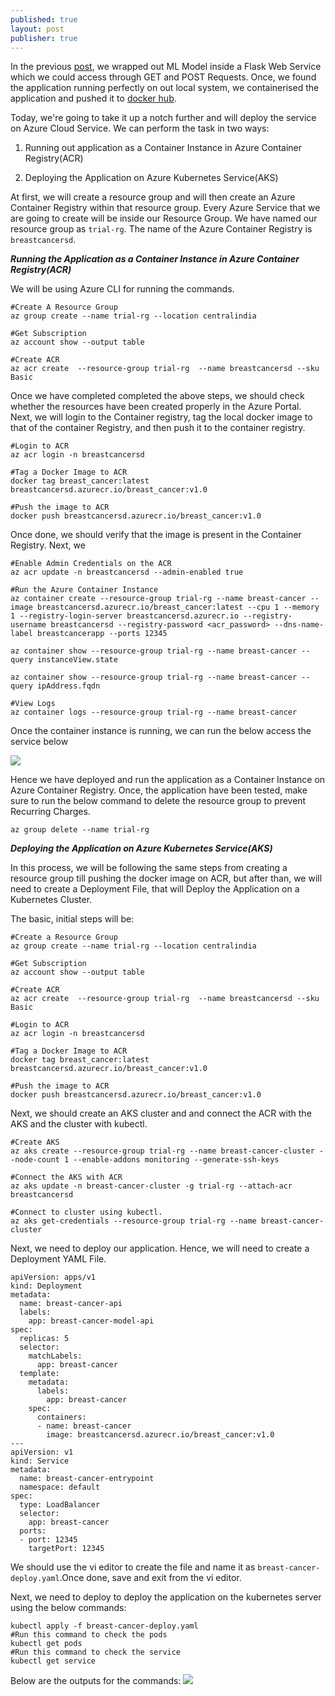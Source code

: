 ```yaml
---
published: true
layout: post
publisher: true
---
```

In the previous [post](https://saptarshidatta.in/2021/12/14/serving-machine-learning-model-with-api.html), we wrapped out ML Model inside a Flask Web Service which we could access through GET and POST Requests. Once, we found the application running perfectly on out local system, we  containerised the application and pushed it to [docker hub](https://hub.docker.com/r/saptarshidatta96/breast_cancer).


Today, we're going to take it up a notch further and will deploy the service on Azure Cloud Service.
We can perform the task in two ways:

1. Running out application as a Container Instance in Azure Container Registry(ACR)

2. Deploying the Application on Azure Kubernetes Service(AKS)

At first, we will create a resource group and will then create an Azure Container Registry within that resource group. Every Azure Service that we are going to create will be inside our Resource Group. We have named our resource group as `trial-rg`. The name of the Azure Container Registry is `breastcancersd`.

_**Running the Application as a Container Instance in Azure Container Registry(ACR)**_

We will be using Azure CLI for running the commands.

```
#Create A Resource Group
az group create --name trial-rg --location centralindia

#Get Subscription
az account show --output table

#Create ACR
az acr create  --resource-group trial-rg  --name breastcancersd --sku Basic
```
Once we have completed completed the above steps, we should check whether the resources have been created properly in the Azure Portal. Next, we will login to the Container registry, tag the local docker image to that of the container Registry, and then push it to the container registry.

```
#Login to ACR
az acr login -n breastcancersd

#Tag a Docker Image to ACR
docker tag breast_cancer:latest breastcancersd.azurecr.io/breast_cancer:v1.0

#Push the image to ACR
docker push breastcancersd.azurecr.io/breast_cancer:v1.0
```
Once done, we should verify that the image is present in the Container Registry. Next, we

```
#Enable Admin Credentials on the ACR
az acr update -n breastcancersd --admin-enabled true

#Run the Azure Container Instance
az container create --resource-group trial-rg --name breast-cancer --image breastcancersd.azurecr.io/breast_cancer:latest --cpu 1 --memory 1 --registry-login-server breastcancersd.azurecr.io --registry-username breastcancersd --registry-password <acr_password> --dns-name-label breastcancerapp --ports 12345

az container show --resource-group trial-rg --name breast-cancer --query instanceView.state

az container show --resource-group trial-rg --name breast-cancer --query ipAddress.fqdn

#View Logs
az container logs --resource-group trial-rg --name breast-cancer
```
Once the container instance is running, we can run the below access the service below

![]({{site.baseurl}}/images/ACR.PNG)

Hence we have deployed and run the application as a Container Instance on Azure Container Registry. Once, the application have been tested, make sure to run the below command to delete the resource group to prevent Recurring Charges.

```
az group delete --name trial-rg
```

_**Deploying the Application on Azure Kubernetes Service(AKS)**_

In this process, we will be following the same steps from creating a resource group till pushing the docker image on ACR, but after than, we will need to create a Deployment File, that will Deploy the Application on a Kubernetes Cluster.

The basic, initial steps will be:

```
#Create a Resource Group
az group create --name trial-rg --location centralindia

#Get Subscription
az account show --output table

#Create ACR
az acr create  --resource-group trial-rg  --name breastcancersd --sku Basic

#Login to ACR
az acr login -n breastcancersd

#Tag a Docker Image to ACR
docker tag breast_cancer:latest breastcancersd.azurecr.io/breast_cancer:v1.0

#Push the image to ACR
docker push breastcancersd.azurecr.io/breast_cancer:v1.0
```
Next, we should create an AKS cluster and and connect the ACR with the AKS and the cluster with kubectl.

```
#Create AKS
az aks create --resource-group trial-rg --name breast-cancer-cluster --node-count 1 --enable-addons monitoring --generate-ssh-keys

#Connect the AKS with ACR
az aks update -n breast-cancer-cluster -g trial-rg --attach-acr breastcancersd

#Connect to cluster using kubectl.
az aks get-credentials --resource-group trial-rg --name breast-cancer-cluster
```

Next, we need to deploy our application. Hence, we will need to create a Deployment YAML File. 

```
apiVersion: apps/v1
kind: Deployment
metadata:
  name: breast-cancer-api
  labels:
    app: breast-cancer-model-api
spec:
  replicas: 5
  selector:
    matchLabels:
      app: breast-cancer
  template:
    metadata:
      labels:
        app: breast-cancer
    spec:
      containers:
      - name: breast-cancer
        image: breastcancersd.azurecr.io/breast_cancer:v1.0
---
apiVersion: v1
kind: Service
metadata:
  name: breast-cancer-entrypoint
  namespace: default
spec:
  type: LoadBalancer
  selector:
    app: breast-cancer
  ports:
  - port: 12345
    targetPort: 12345
```
We should use the vi editor to create the file and name it as `breast-cancer-deploy.yaml`.Once done, save and exit from the vi editor.

Next, we need to deploy to deploy the application on the kubernetes server using the below commands:
```
kubectl apply -f breast-cancer-deploy.yaml
#Run this command to check the pods
kubectl get pods
#Run this command to check the service
kubectl get service
```
Below are the outputs for the commands:
![]({{site.baseurl}}/images/KUBERNETES.jpeg)
